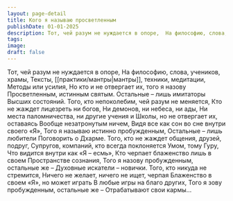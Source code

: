```yaml
---
layout: page-detail
title: Кого я называю просветленным
publishDate: 01-01-2025
description: Тот, чей разум не нуждается в опоре,  На философию, слова, учеников, храмы,  Тексты, мантры, техники, медитации,  Методы или усилия,  Но кто и не отвергает их, того я назову  Просветленным, истинным святым.  Остальные – лишь имитаторы  Высших состояний.
tags:
image:
draft: false
---
```

Тот, чей разум не нуждается в опоре,  На философию, слова, учеников, храмы,  Тексты, [[практики/мантры|мантры]], техники, медитации,  Методы или усилия,  Но кто и не отвергает их, того я назову  Просветленным, истинным святым.  Остальные – лишь имитаторы  Высших состояний.  Того, кто непоколебим, чей разум не меняется,  Кто не жаждет лицезреть ни богов,  Ни демонов, ни небеса, ни ады,  Ни места паломничества, ни другие учения и  Школы, но не отвергает их, оставаясь  Вообще незатронутым ничем,  Видя все как сон во сне внутри своего «Я»,  Того я называю истинно пробужденным,  Остальные – лишь любители  Поговорить о Дхарме.  Того, кто не жаждет общения, друзей, подруг,  Супругов, компаний, кто всегда поклоняется  Умом, тому Гуру,  Что видится внутри как «Я – есмь»,  Кто черпает блаженство лишь в своем  Пространстве сознания,  Того я назову пробужденным, остальные же –  Духовные искатели – новички.  Того, кто никуда не стремится,  Ничего не желает, ничего не ищет, черпая  Блаженство в своем «Я», но может играть  В любые игры на благо других,  Того я зову пробужденным, остальные же –  Отрабатывают свои кармы…
